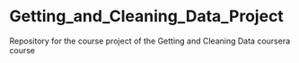 # Getting_and_Cleaning_Data_Project
Repository for the course project of the Getting and Cleaning Data coursera course
